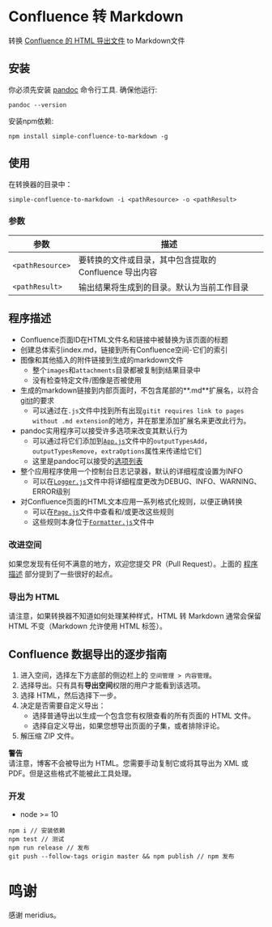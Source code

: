 # Confluence 转 Markdown

转换 [Confluence 的 HTML 导出文件](#conflhowto) to Markdown文件


## 安装

你必须先安装 [pandoc] 命令行工具. 确保他运行:

```
pandoc --version
```

安装npm依赖:

```
npm install simple-confluence-to-markdown -g
```

## 使用

在转换器的目录中：

```
simple-confluence-to-markdown -i <pathResource> -o <pathResult>
```

### 参数

参数 | 描述
--- | ---
`<pathResource>` | 要转换的文件或目录，其中包含提取的 Confluence 导出内容
`<pathResult>` | 输出结果将生成到的目录。默认为当前工作目录

## 程序描述 <a name="process-description"></a>

- Confluence页面ID在HTML文件名和链接中被替换为该页面的标题
- 创建总体索引index.md，链接到所有Confluence空间-它们的索引
- 图像和其他插入的附件链接到生成的markdown文件
  - 整个`images`和`attachments`目录都被复制到结果目录中
  - 没有检查特定文件/图像是否被使用
- 生成的markdown链接到内部页面时，不包含尾部的**.md**扩展名，以符合[gitit]的要求
  - 可以通过在`.js`文件中找到所有出现`gitit requires link to pages without .md extension`的地方，并在那里添加扩展名来更改此行为。
- pandoc实用程序可以接受许多选项来改变其默认行为
  - 可以通过将它们添加到[`App.js`](src/App.js)文件中的`outputTypesAdd`，`outputTypesRemove`，`extraOptions`属性来传递给它们
  - 这里是pandoc可以接受的[选项列表][pandoc-options]
- 整个应用程序使用一个控制台日志记录器，默认的详细程度设置为INFO
  - 可以在[`Logger.js`](src/App.js)文件中将详细程度更改为DEBUG、INFO、WARNING、ERROR级别
- 对Confluence页面的HTML文本应用一系列格式化规则，以便正确转换
  - 可以在[`Page.js`](src/Page.js)文件中查看和/或更改这些规则
  - 这些规则本身位于[`Formatter.js`](src/Formatter.js)文件中

### 改进空间

如果您发现有任何不满意的地方，欢迎您提交 PR（Pull Request）。上面的 [程序描述](#process-description) 部分提到了一些很好的起点。

### 导出为 HTML

请注意，如果转换器不知道如何处理某种样式，HTML 转 Markdown 通常会保留 HTML 不变（Markdown 允许使用 HTML 标签）。

## Confluence 数据导出的逐步指南 <a name="conflhowto"></a>

1. 进入空间，选择左下方底部的侧边栏上的 `空间管理 > 内容管理`。
2. 选择导出。只有具有**导出空间**权限的用户才能看到该选项。
3. 选择 HTML，然后选择下一步。
4. 决定是否需要自定义导出：
   - 选择普通导出以生成一个包含您有权限查看的所有页面的 HTML 文件。
   - 选择自定义导出，如果您想导出页面的子集，或者排除评论。
5. 解压缩 ZIP 文件。

**警告**  
请注意，博客不会被导出为 HTML。您需要手动复制它或将其导出为 XML 或 PDF。但是这些格式不能被此工具处理。

### 开发

- node >= 10

```
npm i // 安装依赖
npm test // 测试
npm run release // 发布
git push --follow-tags origin master && npm publish // npm 发布
```

# 鸣谢

感谢 meridius。

[pandoc]: http://pandoc.org/installing.html
[pandoc-options]: http://hackage.haskell.org/package/pandoc
[gitit]: https://github.com/jgm/gitit/
[confluence-to-markdown]: https://github.com/meridius/confluence-to-markdown
